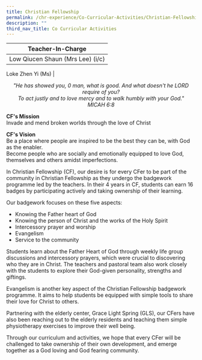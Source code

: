 ```yaml
---
title: Christian Fellowship
permalink: /chr-experience/Co-Curricular-Activities/Christian-Fellowship/
description: ""
third_nav_title: Co Curricular Activities
---
```



| Teacher-In-Charge |
| -------- | 
| Low Qiucen Shaun (Mrs Lee) (i/c) 
Loke Zhen Yi (Ms)
|

*<center> "He has showed you, 0 man, what is good. And what doesn't he LORD require of you? <br> To act justly and to love mercy and to walk humbly with your God." <BR>
MICAH 6:8 </center>*

**CF's Mission** <br>
Invade and mend broken worlds through the love of Christ

**CF's Vision** <br>
Be a place where people are inspired to be the best they can be, with God as the enabler. <br> Become people who are socially and emotionally equipped to love God, themselves and others amidst imperfections.

In Christian Fellowship (CF), our desire is for every CFer to be part of the community in Christian Fellowship as they undergo the badgework programme led by the teachers. In their 4 years in CF, students can earn 16 badges by participating actively and taking ownership of their learning.

Our badgework focuses on these five aspects:
* Knowing the Father heart of God 
* Knowing the person of Christ and the works of the Holy Spirit
* Intercessory prayer and worship
* Evangelism
* Service to the community

Students learn about the Father Heart of God through weekly life group discussions and intercessory prayers, which were crucial to discovering who they are in Christ. The teachers and pastoral team also work closely with the students to explore their God-given personality, strengths and giftings.

Evangelism is another key aspect of the Christian Fellowship badgework programme. It aims to help students be equipped with simple tools to share their love for Christ to others. 

Partnering with the elderly center, Grace Light Spring (GLS), our CFers have also been reaching out to the elderly residents and teaching them simple physiotherapy exercises to improve their well being. 

Through our curriculum and activities, we hope that every CFer will be challenged to take ownership of their own development, and emerge together as a God loving and God fearing community.
